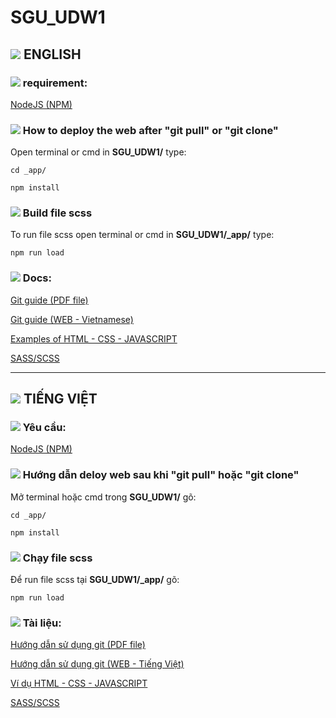 # SGU_UDW1
<h2><img src="https://img.icons8.com/doodle/50/000000/sun.png"/> ENGLISH</h2>
<h3><img src="https://img.icons8.com/cute-clipart/32/000000/cloud.png"/> requirement: </h3>
<a href="https://nodejs.org/en/download/">NodeJS (NPM)</a>

<h3><img src="https://img.icons8.com/cute-clipart/32/000000/cloud.png"/> How to deploy the web after "git pull" or "git clone"</h3>
<span>Open terminal or cmd in <strong>SGU_UDW1/</strong> type: </span>

<code>cd _app/</code>

<code>npm install</code>

<h3><img src="https://img.icons8.com/cute-clipart/32/000000/cloud.png"/> Build file scss</h3>
<span>To run file scss open terminal or cmd in <strong>SGU_UDW1/_app/</strong> type: </span>

<code>npm run load</code>

<h3><img src="https://img.icons8.com/cute-clipart/32/000000/cloud.png"/> Docs: </h3>
<a href="https://rogerdudler.github.io/git-guide/files/git_cheat_sheet.pdf">Git guide (PDF file)</a>

<a href="https://rogerdudler.github.io/git-guide/index.vi.html">Git guide (WEB - Vietnamese)</a>

<a href="https://www.w3schools.com/">Examples of HTML - CSS - JAVASCRIPT </a>

<a href="https://sass-lang.com/guide">SASS/SCSS</a>
<hr>
<h2><img src="https://img.icons8.com/doodle/50/000000/sun.png"/> TIẾNG VIỆT</h2>
<h3><img src="https://img.icons8.com/cute-clipart/32/000000/cloud.png"/> Yêu cầu: </h3>
<a href="https://nodejs.org/en/download/">NodeJS (NPM)</a>

<h3><img src="https://img.icons8.com/cute-clipart/32/000000/cloud.png"/> Hướng dẫn deloy web sau khi "git pull" hoặc "git clone"</h3>
<span>Mở terminal hoặc cmd trong <strong>SGU_UDW1/</strong> gõ: </span>

<code>cd _app/</code>

<code>npm install</code>

<h3><img src="https://img.icons8.com/cute-clipart/32/000000/cloud.png"/> Chạy file scss</h3>
<span>Để run file scss tại <strong>SGU_UDW1/_app/</strong> gõ: </span>

<code>npm run load</code>

<h3><img src="https://img.icons8.com/cute-clipart/32/000000/cloud.png"/> Tài liệu: </h3>
<a href="https://rogerdudler.github.io/git-guide/files/git_cheat_sheet.pdf">Hướng dẫn sử dụng git (PDF file)</a>

<a href="https://rogerdudler.github.io/git-guide/index.vi.html">Hướng dẫn sử dụng git (WEB - Tiếng Việt)</a>

<a href="https://www.w3schools.com/">Ví dụ HTML - CSS - JAVASCRIPT </a>

<a href="https://sass-lang.com/guide">SASS/SCSS</a>
